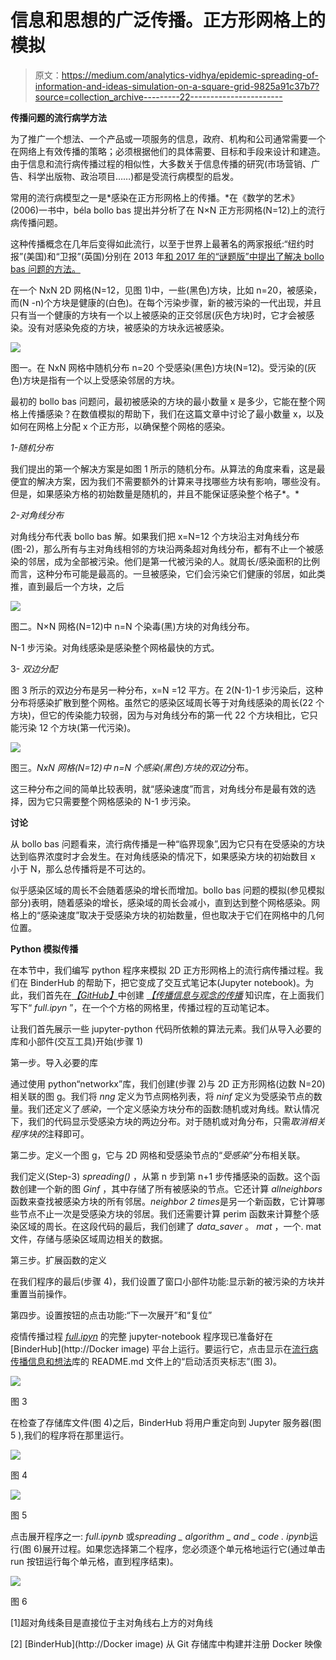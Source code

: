 # 信息和思想的广泛传播。正方形网格上的模拟

> 原文：<https://medium.com/analytics-vidhya/epidemic-spreading-of-information-and-ideas-simulation-on-a-square-grid-9825a91c37b7?source=collection_archive---------22----------------------->

**传播问题的流行病学方法**

为了推广一个想法、一个产品或一项服务的信息，政府、机构和公司通常需要一个在网络上有效传播的策略；必须根据他们的具体需要、目标和手段来设计和建造。由于信息和流行病传播过程的相似性，大多数关于信息传播的研究(市场营销、广告、科学出版物、政治项目……)都是受流行病模型的启发。

常用的流行病模型之一是*感染在正方形网格上的传播。*在《数学的艺术》(2006)一书中，béla bollo bas 提出并分析了在 N×N 正方形网格(N=12)上的流行病传播问题。

这种传播概念在几年后变得如此流行，以至于世界上最著名的两家报纸:“纽约时报”(美国)和“卫报”(英国)分别在 2013 年[和 2017 年](https://wordplay.blogs.nytimes.com/2013/07/08/bollobas/)[的“谜题版”中提出了解决 bollo bas 问题的方法。](https://www.theguardian.com/science/2017/mar/13/did-you-solve-it-pi-day-puzzles-that-will-leave-you-pie-eyed)

在一个 NxN 2D 网格(N=12，见图 1)中，一些(黑色)方块，比如 n=20，被感染，而(N -n)个方块是健康的(白色)。在每个污染步骤，新的被污染的一代出现，并且只有当一个健康的方块有一个以上被感染的正交邻居(灰色方块)时，它才会被感染。没有对感染免疫的方块，被感染的方块永远被感染。

![](img/5fcbd7e041a6bd157c16b6486cdd3df2.png)

图一。在 NxN 网格中随机分布 n=20 个受感染(黑色)方块(N=12)。受污染的(灰色)方块是指有一个以上受感染邻居的方块。

最初的 bollo bas 问题问，最初被感染的方块的最小数量 x 是多少，它能在整个网格上传播感染？在数值模拟的帮助下，我们在这篇文章中讨论了最小数量 x，以及如何在网格上分配 x 个正方形，以确保整个网格的感染。

*1-随机分布*

我们提出的第一个解决方案是如图 1 所示的随机分布。从算法的角度来看，这是最便宜的解决方案，因为我们不需要额外的计算来寻找哪些方块有影响，哪些没有。但是，如果感染方格的初始数量是随机的，并且不能保证感染整个格子*。*

*2-对角线分布*

对角线分布代表 bollo bas 解。如果我们把 x=N=12 个方块沿主对角线分布(图-2)，那么所有与主对角线相邻的方块沿两条超对角线分布，都有不止一个被感染的邻居，成为全部被污染。他们是第一代被污染的人。就周长/感染面积的比例而言，这种分布可能是最高的。一旦被感染，它们会污染它们健康的邻居，如此类推，直到最后一个方块，之后

![](img/a23885c9535f331a5346c235c79eb0c5.png)

图二。N×N 网格(N=12)中 n=N 个染毒(黑)方块的对角线分布。

N-1 步污染。对角线感染是感染整个网格最快的方式。

3- *双边分配*

图 3 所示的双边分布是另一种分布，x=N =12 平方。在 2(N-1)-1 步污染后，这种分布将感染扩散到整个网格。虽然它的感染区域周长等于对角线感染的周长(22 个方块)，但它的传染能力较弱，因为与对角线分布的第一代 22 个方块相比，它只能污染 12 个方块(第一代污染)。

![](img/b44bc3015ab0a59f76b9c336718a48bf.png)

图三。*NxN 网格(N=12)中 n=N 个感染(黑色)方块的双边*分布。

这三种分布之间的简单比较表明，就“感染速度”而言，对角线分布是最有效的选择，因为它只需要整个网格感染的 N-1 步污染。

**讨论**

从 bollo bas 问题看来，流行病传播是一种“临界现象”,因为它只有在受感染的方块达到临界浓度时才会发生。在对角线感染的情况下，如果感染方块的初始数目 x 小于 N，那么总传播将是不可达的。

似乎感染区域的周长不会随着感染的增长而增加。bollo bas 问题的模拟(参见模拟部分)表明，随着感染的增长，感染域的周长会减小，直到达到整个网格感染。网格上的“感染速度”取决于受感染方块的初始数量，但也取决于它们在网格中的几何位置。

**Python 模拟传播**

在本节中，我们编写 python 程序来模拟 2D 正方形网格上的流行病传播过程。我们在 BinderHub 的帮助下，把它变成了交互式笔记本(Jupyter notebook)。为此，我们首先在[*【GitHub】*](https://github.com/)中创建 [*【传播信息与观念的传播*](https://github.com/xsources/Epidemic-Speading-of-Information-and-Ideas) 知识库，在上面我们写下“ *full.ipyn* ”，在一个个方格的网格里，传播过程的互动笔记本。

让我们首先展示一些 jupyter-python 代码所依赖的算法元素。我们从导入必要的库和小部件(交互工具)开始(步骤 1)

第一步。导入必要的库

通过使用 python“networkx”库，我们创建(步骤 2)与 2D 正方形网格(边数 N=20)相关联的图 g。我们将 *nng* 定义为节点网格列表，将 *ninf* 定义为受感染节点的数量。我们还定义了*感染*，一个定义感染方块分布的函数:随机或对角线。默认情况下，我们的代码显示受感染方块的两边分布。对于随机或对角分布，只需*取消相关程序块的*注释即可。

第二步。定义一个图 g，它与 2D 网格和受感染节点的“*受感染*”分布相关联。

我们定义(Step-3) *spreading()* ，从第 n 步到第 n+1 步传播感染的函数。这个函数创建一个新的图 *Ginf* ，其中存储了所有被感染的节点。它还计算 *allneighbors* 函数来查找被感染方块的所有邻居。*neighbor 2 times*是另一个新函数，它计算哪些节点不止一次是受感染方块的邻居。我们还需要计算 perim 函数来计算整个感染区域的周长。在这段代码的最后，我们创建了 *data_saver* 。 *mat* ，一个. mat 文件，存储与感染区域周边相关的数据。

第三步。扩展函数的定义

在我们程序的最后(步骤 4)，我们设置了窗口小部件功能:显示新的被污染的方块并重置当前操作。

第四步。设置按钮的点击功能:“下一次展开”和“复位”

疫情传播过程 [*full.ipyn*](https://github.com/xsources/Epidemic-Speading-of-Information-and-Ideas/blob/master/full.ipynb) 的完整 jupyter-notebook 程序现已准备好在 [BinderHub](http://Docker image) 平台上运行。要运行它，点击显示在[流行病传播信息和想法](https://github.com/xsources/Epidemic-Speading-of-Information-and-Ideas)库的 README.md 文件上的“启动活页夹标志”(图 3)。

![](img/b879f1c50536e79db88eded3b1f0f967.png)

图 3

在检查了存储库文件(图 4)之后，BinderHub 将用户重定向到 Jupyter 服务器(图 5 ),我们的程序将在那里运行。

![](img/c47e1b4905615ff95af82ad0c24f2658.png)

图 4

![](img/89483f07ceddc1c0ecc9f266d5850895.png)

图 5

点击展开程序之一: *full.ipynb* 或*spreading _ algorithm _ and _ code . ipynb*运行(图 6)展开过程。如果您选择第二个程序，您必须逐个单元格地运行它(通过单击 run 按钮运行每个单元格，直到程序结束)。

![](img/29b93dbdff8ca3dd007def3d55edd096.png)

图 6

[1]超对角线条目是直接位于主对角线右上方的对角线

[2] [BinderHub](http://Docker image) 从 Git 存储库中构建并注册 Docker 映像